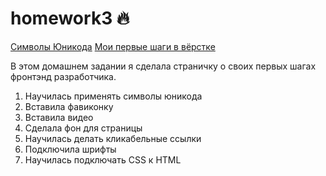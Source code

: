 # homework3 🔥

[Символы Юникода](https://unicode-table.com/ru/blocks/)
[Мои первые шаги в вёрстке](http://127.0.0.1:5500/index.html)

   В этом домашнем задании я сделала страничку о своих первых шагах фронтэнд разработчика.

   1. Научилась применять символы юникода
   2. Вставила фавиконку
   3. Вставила видео
   4. Сделала фон для страницы
   5. Научилась делать кликабельные ссылки
   6. Подключила шрифты
   7. Научилась подключать CSS к HTML

